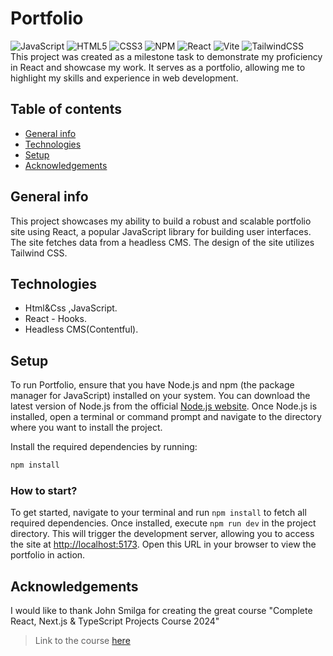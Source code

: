 # Portfolio

![JavaScript](https://img.shields.io/badge/javascript-%23323330.svg?style=for-the-badge&logo=javascript&logoColor=%23F7DF1E)
![HTML5](https://img.shields.io/badge/html5-%23E34F26.svg?style=for-the-badge&logo=html5&logoColor=white)
![CSS3](https://img.shields.io/badge/css3-%231572B6.svg?style=for-the-badge&logo=css3&logoColor=white)
![NPM](https://img.shields.io/badge/NPM-%23CB3837.svg?style=for-the-badge&logo=npm&logoColor=white)
![React](https://img.shields.io/badge/react-%2320232a.svg?style=for-the-badge&logo=react&logoColor=%2361DAFB)
![Vite](https://img.shields.io/badge/vite-%23646CFF.svg?style=for-the-badge&logo=vite&logoColor=white)
![TailwindCSS](https://img.shields.io/badge/tailwindcss-%2338B2AC.svg?style=for-the-badge&logo=tailwind-css&logoColor=white)
<br>
This project was created as a milestone task to demonstrate my proficiency in React and showcase my work. It serves as a portfolio, allowing me to highlight my skills and experience in web development.

## Table of contents

- [General info](#general-info)
- [Technologies](#technologies)
- [Setup](#setup)
- [Acknowledgements](#acknowledgements)

## General info

This project showcases my ability to build a robust and scalable portfolio site using React, a popular JavaScript library for building user interfaces. The site fetches data from a headless CMS.
The design of the site utilizes Tailwind CSS.

## Technologies

- Html&Css ,JavaScript.
- React - Hooks.
- Headless CMS(Contentful).

## Setup

To run Portfolio, ensure that you have Node.js and npm (the package manager for JavaScript) installed on your system. You can download the latest version of Node.js from the official [Node.js website](https://nodejs.org/en/download/).
Once Node.js is installed, open a terminal or command prompt and navigate to the directory where you want to install the project.

Install the required dependencies by running:

```bash
npm install
```

### How to start?

To get started, navigate to your terminal and run `npm install` to fetch all required dependencies. Once installed, execute `npm run dev` in the project directory. This will trigger the development server, allowing you to access the site at [http://localhost:5173](http://localhost:5173/). Open this URL in your browser to view the portfolio in action.

## Acknowledgements

I would like to thank John Smilga for creating the great course "Complete React, Next.js & TypeScript Projects Course 2024"

> Link to the course [here](https://www.udemy.com/course/react-tutorial-and-projects-course/?couponCode=KEEPLEARNING)
